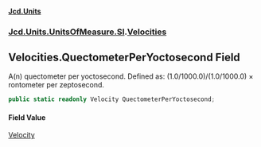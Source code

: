 #### [Jcd.Units](index.md 'index')
### [Jcd.Units.UnitsOfMeasure.SI](Jcd.Units.UnitsOfMeasure.SI.md 'Jcd.Units.UnitsOfMeasure.SI').[Velocities](Velocities.md 'Jcd.Units.UnitsOfMeasure.SI.Velocities')

## Velocities.QuectometerPerYoctosecond Field

A(n) quectometer per yoctosecond. Defined as: (1.0/1000.0)/(1.0/1000.0) × rontometer per zeptosecond.

```csharp
public static readonly Velocity QuectometerPerYoctosecond;
```

#### Field Value
[Velocity](Velocity.md 'Jcd.Units.UnitTypes.Velocity')